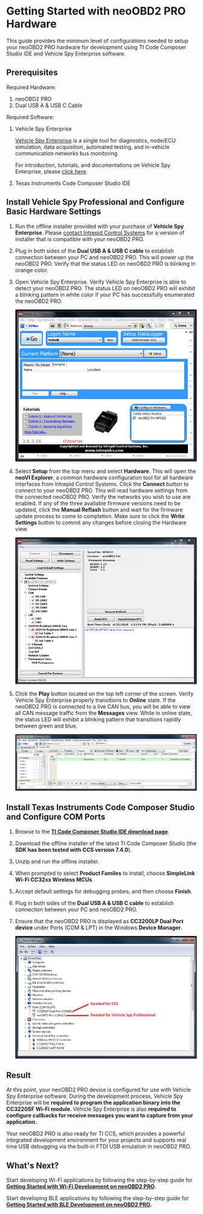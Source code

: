 # Getting Started with neoOBD2 PRO Hardware

This guide provides the minimum level of configurations needed to setup your neoOBD2 PRO hardware for development using TI Code Composer Studio IDE and Vehicle Spy Enterprise software. 

## Prerequisites

Required Hardware:

1. neoOBD2 PRO
2. Dual USB A & USB C Cable

Required Software:

1. Vehicle Spy Enterprise

    [Vehicle Spy Enterprise](https://store.intrepidcs.com/Vehicle-Spy-p/vspy-3-ent.htm) is a single tool for diagnostics, node/ECU simulation, data acquisition, automated testing, and in-vehicle communication networks bus monitoring.
    
    For introduction, tutorials, and documentations on Vehicle Spy Enterprise, please [click here](https://cdn.intrepidcs.net/support/VehicleSpy/vehiclespyhelpdoc.html).

2. Texas Instruments Code Composer Studio IDE
	
## Install Vehicle Spy Professional and Configure Basic Hardware Settings

1. Run the offline installer provided with your purchase of **Vehicle Spy Enterprise**. Please [contact Intrepid Control Systems](https://www.intrepidcs.com/support/contact-support/) for a version of installer that is compatible with your neoOBD2 PRO.

2. Plug in both sides of the **Dual USB A & USB C cable** to establish connection between your PC and neoOBD2 PRO. This will power up the neoOBD2 PRO. Verify that the status LED on neoOBD2 PRO is blinking in orange color.

3. Open Vehicle Spy Enterprise. Verify Vehicle Spy Enterprise is able to detect your neoOBD2 PRO. The status LED on neoOBD2 PRO will exhibit a blinking pattern in white color if your PC has successfully enumerated the neoOBD2 PRO.

    ![alt text](../images/1-vspy_obd2pro_detect.PNG "Verify Vehicle Spy Pro is able to detect your neoOBD2 PRO")

4. Select **Setup** from the top menu and select **Hardware**. This will open the **neoVI Explorer**, a common hardware configuration tool for all hardware interfaces from Intrepid Control Systems. Click the **Connect** button to connect to your neoOBD2 PRO. This will read hardware settings from the connected neoOBD2 PRO. Verify the networks you wish to use are enabled. If any of the three available firmware versions need to be updated, click the **Manual Reflash** button and wait for the firmware update process to come to completion. Make sure to click the **Write Settings** button to commit any changes before closing the Hardware view.

    ![alt text](../images/2-vspy_obd2pro_hw_setting.PNG "Configure hardware settings using the neoVI Explorer")

5. Click the **Play** button located on the top left corner of the screen. Verify Vehicle Spy Enterprise properly transitions to **Online** state. If the neoOBD2 PRO is connected to a live CAN bus, you will be able to view all CAN message traffic from the **Messages** view. While in online state, the status LED will exhibit a blinking pattern that transitions rapidly between green and blue.

    ![alt text](../images/3-vspy_obd2pro_online.PNG "Go online in Vehicle Spy")

## Install Texas Instruments Code Composer Studio and Configure COM Ports

1. Browse to the **[TI Code Composer Studio IDE download page](http://processors.wiki.ti.com/index.php/Download_CCS)**.

2. Download the offline installer of the latest TI Code Composer Studio (the **SDK has been tested with CCS version 7.4.0**). 

3. Unzip and run the offline installer.

4. When prompted to select **Product Familes** to install, choose **SimpleLink Wi-Fi CC32xx Wireless MCUs**.

5. Accept default settings for debugging probes, and then choose **Finish**.

6. Plug in both sides of the **Dual USB A & USB C cable** to establish connection between your PC and neoOBD2 PRO. 

7. Ensure that the neoOBD2 PRO is displayed as **CC3200LP Dual Port device** under Ports (COM & LPT) in the Windows **Device Manager**.

    ![alt text](../images/6-device_manager_cc3200lpdual.PNG "Windows Device Manager showing CC3200LP Dual Port")

## Result

At this point, your neoOBD2 PRO device is configured for use with Vehicle Spy Enterprise software. During the development process, Vehicle Spy Enterprise will be **required to program the application binary into the CC3220SF Wi-Fi module**. Vehicle Spy Enterprise is also **required to configure callbacks for receive messages you want to capture from your application.**

Your neoOBD2 PRO is also ready for TI CCS, which provides a powerful integrated development environment for your projects and supports real time USB debugging via the built-in FTDI USB emulation in neoOBD2 PRO.

## What's Next?

Start developing Wi-Fi applications by following the step-by-step guide for **[Getting Started with Wi-Fi Development on neoOBD2 PRO](OBD2PRO_WIFI_GETTING_STARTED.md).**

Start developing BLE applications by following the step-by-step guide for **[Getting Started with BLE Development on neoOBD2 PRO](OBD2PRO_BLE_GETTING_STARTED.md).**

